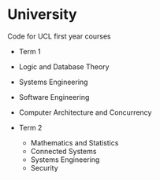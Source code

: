 # University
Code for UCL first year courses

- Term 1
 - Logic and Database Theory
 - Systems Engineering
 - Software Engineering
 - Computer Architecture and Concurrency 


- Term 2
  - Mathematics and Statistics
  - Connected Systems
  - Systems Engineering
  - Security 
